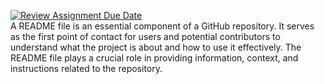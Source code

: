 [![Review Assignment Due Date](https://classroom.github.com/assets/deadline-readme-button-24ddc0f5d75046c5622901739e7c5dd533143b0c8e959d652212380cedb1ea36.svg)](https://classroom.github.com/a/QfxW72RH)  
A README file is an essential component of a GitHub repository. It serves as the first point of contact for users and potential contributors to understand what the project is about and how to use it effectively. The README file plays a crucial role in providing information, context, and instructions related to the repository.  
